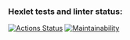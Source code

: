 ### Hexlet tests and linter status:
[![Actions Status](https://github.com/alte0/php-project-48/actions/workflows/hexlet-check.yml/badge.svg)](https://github.com/alte0/php-project-48/actions)
[![Maintainability](https://api.codeclimate.com/v1/badges/8b8d0e325fc67fa628a8/maintainability)](https://codeclimate.com/github/alte0/php-project-48/maintainability)